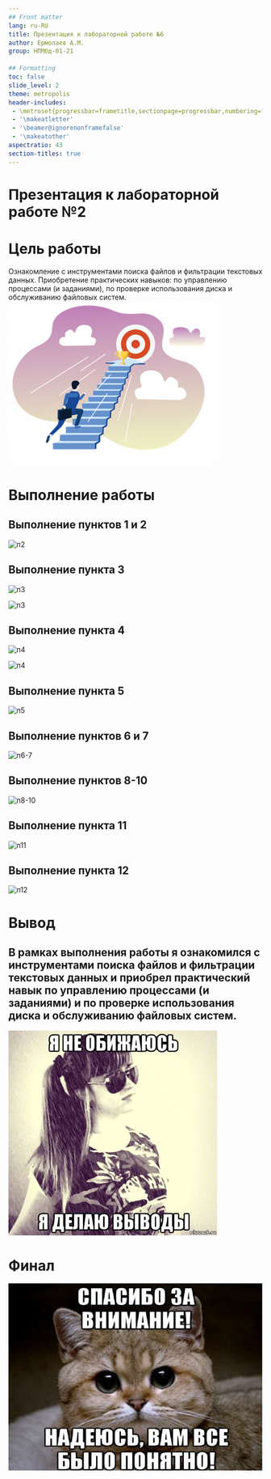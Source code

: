 ```yaml
---
## Front matter
lang: ru-RU
title: Презентация к лабораторной работе №6
author: Ермолаев А.М.
group: НПМбд-01-21

## Formatting
toc: false
slide_level: 2
theme: metropolis
header-includes: 
 - \metroset{progressbar=frametitle,sectionpage=progressbar,numbering=fraction}
 - '\makeatletter'
 - '\beamer@ignorenonframefalse'
 - '\makeatother'
aspectratio: 43
section-titles: true
---
```


# Презентация к лабораторной работе №2

# Цель работы

Ознакомление с инструментами поиска файлов и фильтрации текстовых данных.
Приобретение практических навыков: по управлению процессами (и заданиями), по
проверке использования диска и обслуживанию файловых систем.
![s](aim.png)

# Выполнение работы

## Выполнение пунктов 1 и 2

![п2](п2.png)

## Выполнение пункта 3

![п3](п3_1.png)

![п3](п3_2.png)

## Выполнение пункта 4 

![п4](п4_1.png)

![п4](п4_2.png)

## Выполнение пункта 5

![п5](п5.png)

## Выполнение пунктов 6 и 7

![п6-7](п6-7.png)

## Выполнение пунктов 8-10

![п8-10](п8-10.png)

## Выполнение пункта 11

![п11](п11.png)

## Выполнение пункта 12

![п12](п12.png)

# Вывод
## В рамках выполнения работы я ознакомился с инструментами поиска файлов и фильтрации текстовых данных и приобрел практический навык по управлению процессами (и заданиями) и по проверке использования диска и обслуживанию файловых систем.

![s](conclusion.png)

# Финал
![s](final.png)